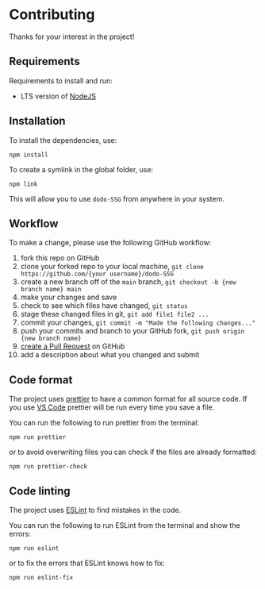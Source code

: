 # Contributing

Thanks for your interest in the project!

## Requirements

Requirements to install and run:

- LTS version of [NodeJS](https://nodejs.org/en/)

## Installation

To install the dependencies, use:

```console
npm install
```

To create a symlink in the global folder, use:

```console
npm link
```

This will allow you to use `dodo-SSG` from anywhere in your system.

## Workflow

To make a change, please use the following GitHub workflow:

1. fork this repo on GitHub
1. clone your forked repo to your local machine, `git clone https://github.com/{your username}/dodo-SSG`
1. create a new branch off of the `main` branch, `git checkout -b {new branch name} main`
1. make your changes and save
1. check to see which files have changed, `git status`
1. stage these changed files in git, `git add file1 file2 ...`
1. commit your changes, `git commit -m "Made the following changes..."`
1. push your commits and branch to your GitHub fork, `git push origin {new branch name}`
1. [create a Pull Request](https://docs.github.com/en/github/collaborating-with-pull-requests/proposing-changes-to-your-work-with-pull-requests/creating-a-pull-request) on GitHub
1. add a description about what you changed and submit

## Code format

The project uses [prettier](https://prettier.io) to have a common format for all source code.
If you use [VS Code](https://code.visualstudio.com) prettier will be run every time you save a file.

You can run the following to run prettier from the terminal:

```console
npm run prettier
```

or to avoid overwriting files you can check if the files are already formatted:

```console
npm run prettier-check
```

## Code linting

The project uses [ESLint](https://eslint.org) to find mistakes in the code.

You can run the following to run ESLint from the terminal and show the errors:

```console
npm run eslint
```

or to fix the errors that ESLint knows how to fix:

```console
npm run eslint-fix
```
